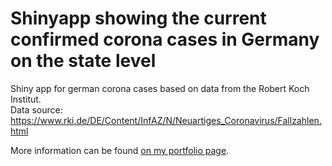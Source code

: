 # Shinyapp showing the current confirmed corona cases in Germany on the state level 
Shiny app for german corona cases based on data from the Robert Koch Institut.  
Data source: https://www.rki.de/DE/Content/InfAZ/N/Neuartiges_Coronavirus/Fallzahlen.html

More information can be found [on my portfolio page](https://reifenberg.info/portfolio/shiny_corona/).